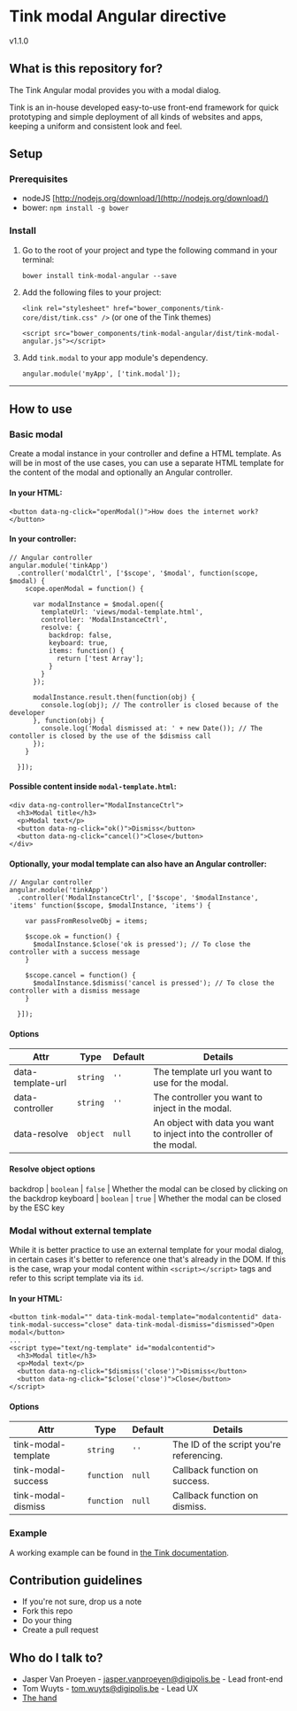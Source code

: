 # Tink modal Angular directive

v1.1.0

## What is this repository for?

The Tink Angular modal provides you with a modal dialog.

Tink is an in-house developed easy-to-use front-end framework for quick prototyping and simple deployment of all kinds of websites and apps, keeping a uniform and consistent look and feel.

## Setup

### Prerequisites

* nodeJS [http://nodejs.org/download/](http://nodejs.org/download/)
* bower: `npm install -g bower`

### Install

1. Go to the root of your project and type the following command in your terminal:

   `bower install tink-modal-angular --save`

2. Add the following files to your project:

   `<link rel="stylesheet" href="bower_components/tink-core/dist/tink.css" />` (or one of the Tink themes)

   `<script src="bower_components/tink-modal-angular/dist/tink-modal-angular.js"></script>`

3. Add `tink.modal` to your app module's dependency.

   `angular.module('myApp', ['tink.modal']);`

----------

## How to use

### Basic modal

Create a modal instance in your controller and define a HTML template. As will be in most of the use cases, you can use a separate HTML template for the content of the modal and optionally an Angular controller.

#### In your HTML:

```
<button data-ng-click="openModal()">How does the internet work?</button>
```

#### In your controller:

```
// Angular controller
angular.module('tinkApp')
  .controller('modalCtrl', ['$scope', '$modal', function(scope, $modal) {
    scope.openModal = function() {

      var modalInstance = $modal.open({
        templateUrl: 'views/modal-template.html',
        controller: 'ModalInstanceCtrl',
        resolve: {
          backdrop: false,
          keyboard: true,
          items: function() {
            return ['test Array'];
          }
        }
      });

      modalInstance.result.then(function(obj) {
        console.log(obj); // The controller is closed because of the developer
      }, function(obj) {
        console.log('Modal dismissed at: ' + new Date()); // The contoller is closed by the use of the $dismiss call
      });
    }

  }]);
```

#### Possible content inside `modal-template.html`:

```
<div data-ng-controller="ModalInstanceCtrl">
  <h3>Modal title</h3>
  <p>Modal text</p>
  <button data-ng-click="ok()">Dismiss</button>
  <button data-ng-click="cancel()">Close</button>
</div>
```

#### Optionally, your modal template can also have an Angular controller:

```
// Angular controller
angular.module('tinkApp')
  .controller('ModalInstanceCtrl', ['$scope', '$modalInstance', 'items' function($scope, $modalInstance, 'items') {

    var passFromResolveObj = items;

    $scope.ok = function() {
      $modalInstance.$close('ok is pressed'); // To close the controller with a success message
    }

    $scope.cancel = function() {
      $modalInstance.$dismiss('cancel is pressed'); // To close the controller with a dismiss message
    }

  }]);
```

#### Options

Attr | Type | Default | Details
--- | --- | --- | ---
data-template-url | `string` | `''` | The template url you want to use for the modal.
data-controller | `string` | `''` | The controller you want to inject in the modal.
data-resolve | `object` | `null` | An object with data you want to inject into the controller of the modal.

#### Resolve object options
backdrop | `boolean` | `false` | Whether the modal can be closed by clicking on the backdrop
keyboard | `boolean` | `true` | Whether the modal can be closed by the ESC key

### Modal without external template

While it is better practice to use an external template for your modal dialog, in certain cases it's better to reference one that's already in the DOM. If this is the case, wrap your modal content within `<script></script>` tags and refer to this script template via its `id`.

#### In your HTML:

```
<button tink-modal="" data-tink-modal-template="modalcontentid" data-tink-modal-success="close" data-tink-modal-dismiss="dismissed">Open modal</button>
...
<script type="text/ng-template" id="modalcontentid">
  <h3>Modal title</h3>
  <p>Modal text</p>
  <button data-ng-click="$dismiss('close')">Dismiss</button>
  <button data-ng-click="$close('close')">Close</button>
</script>
```

#### Options

Attr | Type | Default | Details
--- | --- | --- | ---
tink-modal-template | `string` | `''` | The ID of the script you're referencing.
tink-modal-success | `function` | `null` | Callback function on success.
tink-modal-dismiss | `function` | `null` | Callback function on dismiss.

### Example

A working example can be found in [the Tink documentation](http://tink.digipolis.be/#/docs/directives/modal#example).

## Contribution guidelines

* If you're not sure, drop us a note
* Fork this repo
* Do your thing
* Create a pull request

## Who do I talk to?

* Jasper Van Proeyen - jasper.vanproeyen@digipolis.be - Lead front-end
* Tom Wuyts - tom.wuyts@digipolis.be - Lead UX
* [The hand](https://www.youtube.com/watch?v=_O-QqC9yM28)
